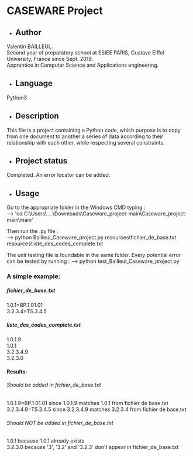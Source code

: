 # CASEWARE Project

- ## Author

Valentin BAILLEUL.  
Second year of preparatory school at ESIEE PARIS, Gustave Eiffel University, France since Sept. 2019.  
Apprentice in Computer Science and Applications engineering.

- ## Language

Python3

- ## Description

This file is a project containing a Python code, which purpose is to copy from one document to another a series of data according to their relationship with each other, while respecting several constraints.

- ## Project status

Completed.
An error locator can be added.

- ## Usage

Go to the appropriate folder in the Windows CMD typing :  
--> 'cd C:\Users\ ...\Downloads\Caseware_project-main\Caseware_project-main\main'  

Then run the .py file :  
--> python Bailleul_Caseware_project.py resources\fichier_de_base.txt resources\liste_des_codes_complete.txt  


The unit testing file is foundable in the same folder.
Every potential error can be tested by running :
--> python test_Bailleul_Caseware_project.py

### A simple example:

##### fichier_de_base.txt

1.0.1=BP.1.01.01  
3.2.3.4=TS.3.4.5

##### liste_des_codes_complete.txt

1.0.1.9  
1.0.1  
3.2.3.4.9  
3.2.3.0

#### Results:

###### Should be added in fichier_de_base.txt

1.0.1.9=BP.1.01.01 since 1.0.1.9 matches 1.0.1 from fichier de base.txt  
3.2.3.4.9=TS.3.4.5 since 3.2.3.4.9 matches 3.2.3.4 from fichier de base.txt

###### Should NOT be added in fichier_de_base.txt

1.0.1 because 1.0.1 already exists  
3.2.3.0 because '3', '3.2' and '3.2.3' don't appear in fichier_de_base.txt
